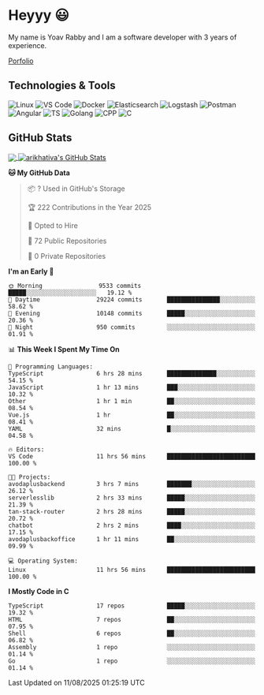 
# Heyyy 😃
My name is Yoav Rabby and I am a software developer with 3 years of experience.

<a href="https://yoavrabby.com">
  Porfolio
</a>

## Technologies & Tools
![Linux](https://img.shields.io/badge/Linux-FCC624?style=flat&logo=linux&logoColor=black)
![VS Code](https://img.shields.io/badge/-VS%20Code-007ACC?style=flat-square&logo=visual-studio-code)
![Docker](https://img.shields.io/badge/Docker-E9F8FF?style=flat-square&logo=Docker)
![Elasticsearch](https://img.shields.io/badge/Elasticsearch-F8FDC5?style=flat-square&logo=elasticsearch&logoColor=lightblue)
![Logstash](https://img.shields.io/badge/Logstash-F8FDC5?style=flat-square&logo=logstash&logoColor=orange)
![Postman](https://img.shields.io/badge/Postman-F6BB43?style=flat-square&logo=Postman&logoColor=white)
![Angular](https://img.shields.io/badge/Angular-red?style=flat-square&logo=angular)
![TS](https://shields.io/badge/TypeScript-3178C6?logo=TypeScript&logoColor=FFF&style=flat-square)
![Golang](https://img.shields.io/badge/Golang-CBFBFD?style=flat-square&logo=go)
![CPP](https://img.shields.io/badge/C++-00599C?style=flat-square&logo=C%2B%2B&logoColor=white)
![C](https://img.shields.io/badge/C-F0F8FF?style=flat-square&logo=C)

## GitHub Stats
<a href="https://github.com/arikhativa/arikhativa">
  <img align="center" src="https://github-readme-stats.vercel.app/api/top-langs/?username=arikhativa&hide=java,html,tex&title_color=ffffff&text_color=c9cacc&icon_color=2bbc8a&bg_color=1d1f21&langs_count=3" />
</a>
<a href="https://github.com/arikhativa/arikhativa">
  <img align="center" src="https://github-readme-stats.vercel.app/api?username=arikhativa&show_icons=true&line_height=27&count_private=true&title_color=ffffff&text_color=c9cacc&icon_color=2bbc8a&bg_color=1d1f21" alt="arikhativa's GitHub Stats" />
</a>

<!--START_SECTION:waka-->
**🐱 My GitHub Data** 

> 📦 ? Used in GitHub's Storage 
 > 
> 🏆 222 Contributions in the Year 2025
 > 
> 💼 Opted to Hire
 > 
> 📜 72 Public Repositories 
 > 
> 🔑 0 Private Repositories 
 > 
**I'm an Early 🐤** 

```text
🌞 Morning                9533 commits        █████░░░░░░░░░░░░░░░░░░░░   19.12 % 
🌆 Daytime                29224 commits       ███████████████░░░░░░░░░░   58.62 % 
🌃 Evening                10148 commits       █████░░░░░░░░░░░░░░░░░░░░   20.36 % 
🌙 Night                  950 commits         ░░░░░░░░░░░░░░░░░░░░░░░░░   01.91 % 
```


📊 **This Week I Spent My Time On** 

```text
💬 Programming Languages: 
TypeScript               6 hrs 28 mins       ██████████████░░░░░░░░░░░   54.15 % 
JavaScript               1 hr 13 mins        ███░░░░░░░░░░░░░░░░░░░░░░   10.32 % 
Other                    1 hr 1 min          ██░░░░░░░░░░░░░░░░░░░░░░░   08.54 % 
Vue.js                   1 hr                ██░░░░░░░░░░░░░░░░░░░░░░░   08.41 % 
YAML                     32 mins             █░░░░░░░░░░░░░░░░░░░░░░░░   04.58 % 

🔥 Editors: 
VS Code                  11 hrs 56 mins      █████████████████████████   100.00 % 

🐱‍💻 Projects: 
avodaplusbackend         3 hrs 7 mins        ███████░░░░░░░░░░░░░░░░░░   26.12 % 
serverlesslib            2 hrs 33 mins       █████░░░░░░░░░░░░░░░░░░░░   21.39 % 
tan-stack-router         2 hrs 28 mins       █████░░░░░░░░░░░░░░░░░░░░   20.72 % 
chatbot                  2 hrs 2 mins        ████░░░░░░░░░░░░░░░░░░░░░   17.15 % 
avodaplusbackoffice      1 hr 11 mins        ██░░░░░░░░░░░░░░░░░░░░░░░   09.99 % 

💻 Operating System: 
Linux                    11 hrs 56 mins      █████████████████████████   100.00 % 
```

**I Mostly Code in C** 

```text
TypeScript               17 repos            █████░░░░░░░░░░░░░░░░░░░░   19.32 % 
HTML                     7 repos             ██░░░░░░░░░░░░░░░░░░░░░░░   07.95 % 
Shell                    6 repos             ██░░░░░░░░░░░░░░░░░░░░░░░   06.82 % 
Assembly                 1 repo              ░░░░░░░░░░░░░░░░░░░░░░░░░   01.14 % 
Go                       1 repo              ░░░░░░░░░░░░░░░░░░░░░░░░░   01.14 % 
```




 Last Updated on 11/08/2025 01:25:19 UTC
<!--END_SECTION:waka-->
